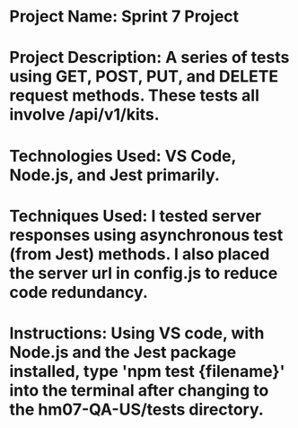 # Project Name: Sprint 7 Project
# Project Description: A series of tests using GET, POST, PUT, and DELETE request methods. These tests all involve /api/v1/kits.
# Technologies Used: VS Code, Node.js, and Jest primarily.
# Techniques Used: I tested server responses using asynchronous test (from Jest) methods. I also placed the server url in config.js to reduce code redundancy.
# Instructions: Using VS code, with Node.js and the Jest package installed, type 'npm test {filename}' into the terminal after changing to the hm07-QA-US/tests directory.